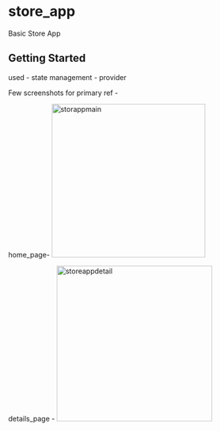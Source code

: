 # store_app

Basic Store App

## Getting Started
used -
state management - provider

Few screenshots for primary ref -

home_page-
<img width="310" alt="storappmain" src="https://github.com/user-attachments/assets/2b24db3a-7bd5-4273-9e3e-6f188605777c">

details_page -
<img width="314" alt="storeappdetail" src="https://github.com/user-attachments/assets/9d9d4939-acc6-40d4-b807-88ac89cedda2">
